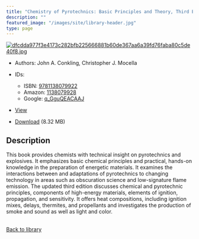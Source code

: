 ```yaml
---
title: "Chemistry of Pyrotechnics: Basic Principles and Theory, Third Edition"
description: ""
featured_image: "/images/site/library-header.jpg"
type: page
---
```


<a href="https://drive.google.com/file/d/1Ku8g2bGTS010EPNBRpzf5-nLa3eKbI40/view" target="_blank">![dfcdda977f3e4173c282bfb225666881b60de367aa6a39fd76faba80c5de40f8.jpg](/images/library/dfcdda977f3e4173c282bfb225666881b60de367aa6a39fd76faba80c5de40f8.jpg)</a>
* Authors: John A. Conkling, Christopher J. Mocella
* IDs:
  * ISBN: <a href="https://www.worldcat.org/isbn/9781138079922" target="_blank">9781138079922</a>
  * Amazon: <a href="https://www.amazon.com/dp/1138079928" target="_blank">1138079928</a>
  * Google: <a href="https://books.google.com/books?id=q_GguQEACAAJ" target="_blank">q_GguQEACAAJ</a>
* <a href="https://drive.google.com/file/d/1Ku8g2bGTS010EPNBRpzf5-nLa3eKbI40/view" target="_blank">View</a>

* [Download](https://drive.google.com/uc?export=download&id=1Ku8g2bGTS010EPNBRpzf5-nLa3eKbI40) (8.32 MB)

## Description<div>
<p>This book provides chemists with technical insight on pyrotechnics and explosives. It emphasizes basic chemical principles and practical, hands-on knowledge in the preparation of energetic materials. It examines the interactions between and adaptations of pyrotechnics to changing technology in areas such as obscuration science and low-signature flame emission. The updated third edition discusses chemical and pyrotechnic principles, components of high-energy materials, elements of ignition, propagation, and sensitivity. It offers heat compositions, including ignition mixes, delays, thermites, and propellants and investigates the production of smoke and sound as well as light and color.</p></div>

<br />[Back to library](/library/)
